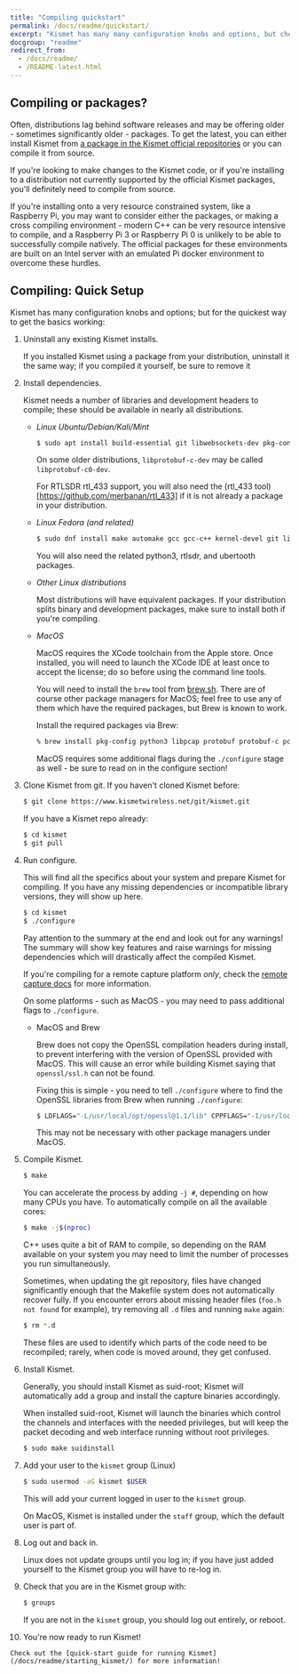 ```yaml
---
title: "Compiling quickstart"
permalink: /docs/readme/quickstart/
excerpt: "Kismet has many many configuration knobs and options, but check here for the quickest way to get Kismet working with the latest release (or git version) and what you need to compile and do the initial configuration."
docgroup: "readme"
redirect_from:
  - /docs/readme/
  - /README-latest.html
---
```


## Compiling or packages?

Often, distributions lag behind software releases and may be offering older - sometimes significantly older - packages.  To get the latest, you can either install Kismet from [a package in the Kismet official repositories](/docs/readme/packages) or you can compile it from source.

If you're looking to make changes to the Kismet code, or if you're installing to a distribution not currently supported by the official Kismet packages, you'll definitely need to compile from source.

If you're installing onto a very resource constrained system, like a Raspberry Pi, you may want to consider either the packages, or making a cross compiling environment - modern C++ can be very resource intensive to compile, and a Raspberry Pi 3 or Raspberry Pi 0 is unlikely to be able to successfully compile natively.  The official packages for these environments are built on an Intel server with an emulated Pi docker environment to overcome these hurdles.

## Compiling: Quick Setup

Kismet has many configuration knobs and options; but for the quickest way to get the basics working:

1. Uninstall any existing Kismet installs.  

    If you installed Kismet using a package from your distribution, uninstall it the same way; if you compiled it yourself, be sure to remove it

2. Install dependencies.
    
    Kismet needs a number of libraries and  development headers to compile; these should be available in nearly all distributions.

   * *Linux Ubuntu/Debian/Kali/Mint*

       ```bash
       $ sudo apt install build-essential git libwebsockets-dev pkg-config zlib1g-dev libnl-3-dev libnl-genl-3-dev libcap-dev libpcap-dev libnm-dev libdw-dev libsqlite3-dev libprotobuf-dev libprotobuf-c-dev protobuf-compiler protobuf-c-compiler libsensors4-dev libusb-1.0-0-dev python3 python3-setuptools python3-protobuf python3-requests python3-numpy python3-serial python3-usb python3-dev python3-websockets librtlsdr0 libubertooth-dev libbtbb-dev
       ```

       On some older distributions, `libprotobuf-c-dev` may be called `libprotobuf-c0-dev`.

       For RTLSDR rtl_433 support, you will also need the (rtl_433 tool)[https://github.com/merbanan/rtl_433] if it is not already a package in your distribution.

   * *Linux Fedora (and related)*

       ```bash
       $ sudo dnf install make automake gcc gcc-c++ kernel-devel git libwebsockets-devel pkg-config zlib-devel libnl3-devel libcap-devel libpcap-devel NetworkManager-libnm-devel libdwarf libdwarf-devel elfutils-devel libsqlite3x-devel protobuf-devel protobuf-c-devel protobuf-compiler protobuf-c-compiler lm_sensors-devel libusb-devel fftw-devel
       ```

       You will also need the related python3, rtlsdr, and ubertooth packages.

   * *Other Linux distributions*

       Most distributions will have equivalent packages.  If your distribution splits binary and development packages, make sure to install both if you're compiling.

   * *MacOS*

       MacOS requires the XCode toolchain from the Apple store.  Once installed, you will need to launch the XCode IDE at least once to accept the license; do so before using the command line tools.

       You will need to install the `brew` tool from [brew.sh](https://brew.sh).  There are of course other package managers for MacOS; feel free to use any of them which have the required packages, but Brew is known to work.

       Install the required packages via Brew:

       ```bash
       % brew install pkg-config python3 libpcap protobuf protobuf-c pcre librtlsdr libbtbb ubertooth libusb libwebsockets openssl
       ```

       MacOS requires some additional flags during the `./configure` stage as well - be sure to read on in the configure section!

3. Clone Kismet from git.  If you haven't cloned Kismet before:

    ```bash
    $ git clone https://www.kismetwireless.net/git/kismet.git
    ```

    If you have a Kismet repo already:

    ```bash
    $ cd kismet
    $ git pull
    ```

4. Run configure.  
    
    This will find all the specifics about your system and prepare Kismet for compiling.  If you have any missing dependencies or incompatible library versions, they will show up here.

    ```bash
    $ cd kismet
    $ ./configure
    ```

    Pay attention to the summary at the end and look out for any warnings! The summary will show key features and raise warnings for missing dependencies which will drastically affect the compiled Kismet.

   If you're compiling for a remote capture platform *only*, check the [remote capture docs](/docs/readme/datasources_remote_capture/) for more information.

   On some platforms - such as MacOS - you may need to pass additional flags to `./configure`.

   * MacOS and Brew

       Brew does not copy the OpenSSL compilation headers during install, to prevent interfering with the version of OpenSSL provided with MacOS.  This will cause an error while building Kismet saying that `openssl/ssl.h` can not be found.

       Fixing this is simple - you need to tell `./configure` where to find the OpenSSL libraries from Brew when running `./configure`:

       ```bash
       $ LDFLAGS="-L/usr/local/opt/opessl@1.1/lib" CPPFLAGS="-I/usr/local/opt/openssl@1.1/include" ./configure
       ```

       This may not be necessary with other package managers under MacOS.

5. Compile Kismet.

    ```bash
    $ make
    ```

    You can accelerate the process by adding `-j #`, depending on how many CPUs you have.  To automatically compile on all the available cores:

    ```bash
    $ make -j$(nproc)
    ```

    C++ uses quite a bit of RAM to compile, so depending on the RAM available on your system you may need to limit the number of processes you run simultaneously.

    Sometimes, when updating the git repository, files have changed significantly enough that the Makefile system does not automatically recover fully.  If you encounter errors about missing header files (`foo.h not found` for example), try removing all `.d` files and running `make` again:

    ```bash
    $ rm *.d
    ```

    These files are used to identify which parts of the code need to be recompiled; rarely, when code is moved around, they get confused.

6.  Install Kismet.  

    Generally, you should install Kismet as suid-root; Kismet will automatically add a group and install the capture binaries accordingly.

    When installed suid-root, Kismet will launch the binaries which control the channels and interfaces with the needed privileges, but will keep the packet decoding and web interface running without root privileges.

    ```bash
    $ sudo make suidinstall
    ```

7.  Add your user to the `kismet` group (Linux)

    ```bash
    $ sudo usermod -aG kismet $USER
    ```

    This will add your current logged in user to the `kismet` group.

    On MacOS, Kismet is installed under the `staff` group, which the default user is part of.

8.  Log out and back in.  

    Linux does not update groups until you log in; if you have just added yourself to the Kismet group you will have to re-log in.

9.  Check that you are in the Kismet group with:

    ```bash
    $ groups
    ```

    If you are not in the `kismet` group, you should log out entirely, or reboot.

10.  You're now ready to run Kismet!  
    
    Check out the [quick-start guide for running Kismet](/docs/readme/starting_kismet/) for more information!


